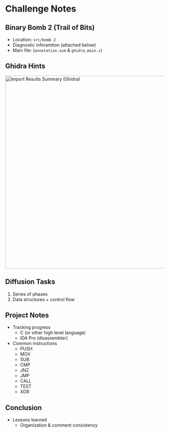 # Challenge Notes

## Binary Bomb 2 (Trail of Bits)
- Location: `src/bomb 2`
- Diagnostic inforamtion (attached below)
- Main file: (`annotation.asm` & `ghidra_main.c`)

## Ghidra Hints
<img width="611" alt="Import Results Summary (Ghidra)" src="https://user-images.githubusercontent.com/7608183/145666761-808ea214-2716-4905-8d89-44a6b4eeb916.png">

## Diffusion Tasks
1. Series of phases
2. Data structures + control flow

## Project Notes
- Tracking progress
    - C (or other high level language)
    - IDA Pro (disassembler)
- Common instructions
    - PUSH
    - MOV
    - SUB
    - CMP
    - JNZ
    - JMP
    - CALL
    - TEST
    - XOR

## Conclusion
- Lessons learned
    - Organization & comment consistency
